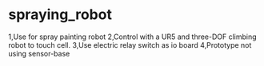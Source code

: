 # spraying_robot

1,Use for spray painting robot
2,Control with a UR5 and three-DOF climbing robot to touch cell.
3,Use electric relay switch as io board
4,Prototype not using sensor-base
